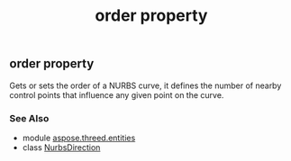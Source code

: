 ﻿---
title: order property
second_title: Aspose.3D for Python via .NET API References
description: 
type: docs
weight: 50
url: /python-net/aspose.threed.entities/nurbsdirection/order/
is_root: false
---

## order property


Gets or sets the order of a NURBS curve, it defines the number of nearby control points that influence any given point on the curve.

### See Also
* module [aspose.threed.entities](../../)
* class [NurbsDirection](/3d/python-net/aspose.threed.entities/nurbsdirection)
